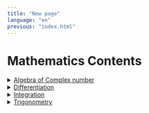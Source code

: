 ```yaml
---
title: "New page"
language: "en"
previous: "index.html"
---
```


# Mathematics Contents

<details closed>
  <summary><a href="algebraContent.html">Algebra of Complex number</a></summary>
</details>
<details closed>
  <summary><a href="algebraContent.html">Differentiation</a></summary>
</details>
<details closed>
  <summary><a href="algebraContent.html">Integration</a></summary>
</details>
<details closed>
  <summary><a href="algebraContent.html">Trigonometry</a></summary>
</details>